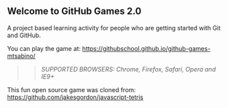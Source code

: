 ## Welcome to GitHub Games 2.0

A project based learning activity for people who are getting started with Git and GitHub.

You can play the game at: https://githubschool.github.io/github-games-mtsabino/

>> _*SUPPORTED BROWSERS*: Chrome, Firefox, Safari, Opera and IE9+_

This fun open source game was cloned from: https://github.com/jakesgordon/javascript-tetris
